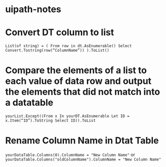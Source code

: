 # uipath-notes
# Convert DT column to list 
```List(of string) = ( From row in dt.AsEnumerable() Select Convert.Tostring(row(“ColumnName”)) ).ToList()```
# Compare the elements of a list to each value of data row and output the elements that did not match into a datatable
```yourList.Except((From x In yourDT.AsEnumerable Let ID = x.Item(“ID”).ToString Select ID)).ToList```
# Rename Column Name in Dtat Table
```yourDataTable.Columns(0).ColumnName = "New Column Name"```
or
```yourDataTable.Columns("oldColumnName").ColumnName = "New Column Name"```
